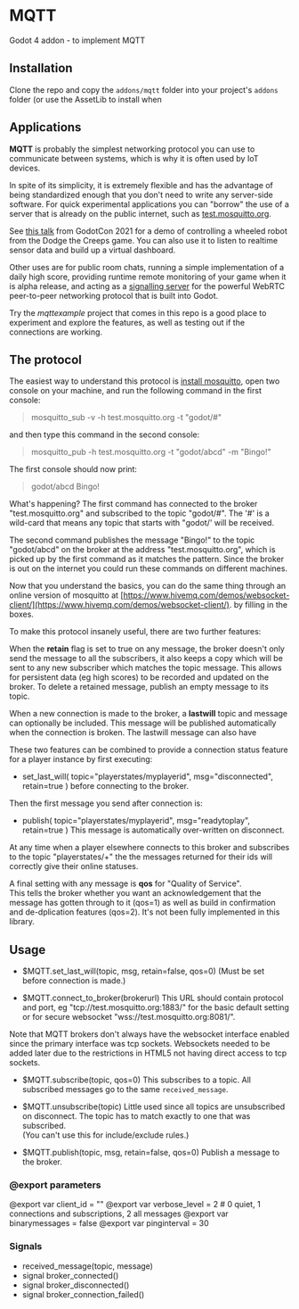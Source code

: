 # MQTT

Godot 4 addon - to implement MQTT

## Installation

Clone the repo and copy the `addons/mqtt` folder into your project's `addons` folder 
(or use the AssetLib to install when 

## Applications

**MQTT** is probably the simplest networking protocol you can use 
to communicate between systems, which is why it is often used by 
IoT devices.

In spite of its simplicity, it is extremely flexible and has the 
advantage of being standardized enough that you don't need to write 
any server-side software.  For quick experimental applications you 
can "borrow" the use of a server that is already on the public internet, 
such as [test.mosquitto.org](https://test.mosquitto.org/).

See [this talk](https://www.youtube.com/watch?v=en9fMP4g9y8) from 
GodotCon 2021 for a demo of controlling a wheeled robot from 
the Dodge the Creeps game.  You can also use it to listen to 
realtime sensor data and build up a virtual dashboard.

Other uses are for public room chats, running a simple implementation of 
a daily high score, providing runtime remote monitoring of your game when 
it is alpha release, and acting as a 
[signalling server](https://docs.godotengine.org/en/stable/tutorials/networking/webrtc.html#id1)
for the powerful WebRTC peer-to-peer networking protocol that is 
built into Godot.  

Try the *mqttexample* project that comes in this repo is a good place 
to experiment and explore the features, as well as testing out if the connections
are working. 

## The protocol

The easiest way to understand this protocol is [install mosquitto](https://mosquitto.org/download/), 
open two console on your machine, and run the following command in the first console:

> mosquitto_sub -v -h test.mosquitto.org -t "godot/#"

and then type this command in the second console:

> mosquitto_pub -h test.mosquitto.org -t "godot/abcd" -m "Bingo!"

The first console should now print:
   
> godot/abcd Bingo!

What's happening?  The first command has connected to the broker "test.mosquitto.org" 
and subscribed to the topic "godot/#".  The '#' is a wild-card that means any topic that 
starts with "godot/' will be received.

The second command publishes the message "Bingo!" to the topic "godot/abcd" 
on the broker at the address "test.mosquitto.org", which is picked up by the first 
command as it matches the pattern.  Since the broker is out on the internet you could run 
these commands on different machines.  

Now that you understand the basics, you can do the same thing through an online 
version of mosquitto at [https://www.hivemq.com/demos/websocket-client/](https://www.hivemq.com/demos/websocket-client/). 
by filling in the boxes.

To make this protocol insanely useful, there are two further features:

When the **retain** flag is set to true on any message, the broker doesn't only send the message to 
all the subscribers, it also keeps a copy which will be sent to any new subscriber which matches the topic
message.  This allows for persistent data (eg high scores) to be recorded and updated on the 
broker.  To delete a retained message, publish an empty message to its topic.  

When a new connection is made to the broker, a **lastwill** topic and message can optionally be included.
This message will be published automatically when the connection is broken.  The lastwill message 
can also have 

These two features can be combined to provide a connection status feature for a player instance 
by first executing: 
* set_last_will( topic="playerstates/myplayerid", msg="disconnected", retain=true )
before connecting to the broker.  

Then the first message you send after connection is:
* publish( topic="playerstates/myplayerid", msg="readytoplay", retain=true )
This message is automatically over-written on disconnect.

At any time when a player elsewhere connects to this broker and subscribes 
to the topic "playerstates/+" the the messages returned for their ids will 
correctly give their online statuses.

A final setting with any message is **qos** for "Quality of Service".  
This tells the broker whether you want an acknowledgement that the message 
has gotten through to it (qos=1) as well as build in confirmation 
and de-dplication features (qos=2).  It's not been fully implemented in this 
library.  
  

## Usage

* $MQTT.set_last_will(topic, msg, retain=false, qos=0)
(Must be set before connection is made.)

* $MQTT.connect_to_broker(brokerurl)
This URL should contain protocol and port, eg 
"tcp://test.mosquitto.org:1883/" for the basic default setting
or for secure websocket "wss://test.mosquitto.org:8081/".

Note that MQTT brokers don't always have the websocket interface enabled
since the primary interface was tcp sockets.  Websockets needed to be 
added later due to the restrictions in HTML5 not having direct access 
to tcp sockets.

* $MQTT.subscribe(topic, qos=0)
This subscribes to a topic.  All subscribed messages go to the 
same `received_message`.  

* $MQTT.unsubscribe(topic)
Little used since all topics are unsubscribed on disconnect.
The topic has to match exactly to one that was subscribed.  
(You can't use this for include/exclude rules.)

* $MQTT.publish(topic, msg, retain=false, qos=0)
Publish a message to the broker.


### @export parameters

@export var client_id = ""
@export var verbose_level = 2  # 0 quiet, 1 connections and subscriptions, 2 all messages
@export var binarymessages = false
@export var pinginterval = 30

                                
### Signals

* received_message(topic, message)
* signal broker_connected()
* signal broker_disconnected()
* signal broker_connection_failed()



